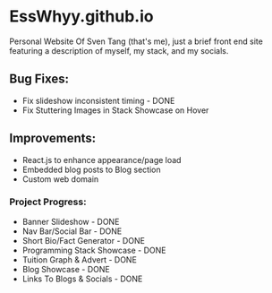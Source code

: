 # EssWhyy.github.io
Personal Website Of Sven Tang (that's me), just a brief front end site featuring a description of myself, my stack, and my socials.

## Bug Fixes:
* Fix slideshow inconsistent timing - DONE
* Fix Stuttering Images in Stack Showcase on Hover

## Improvements:
* React.js to enhance appearance/page load
* Embedded blog posts to Blog section
* Custom web domain

### Project Progress:
* Banner Slideshow - DONE
* Nav Bar/Social Bar - DONE
* Short Bio/Fact Generator - DONE
* Programming Stack Showcase - DONE
* Tuition Graph & Advert - DONE
* Blog Showcase - DONE
* Links To Blogs & Socials - DONE
